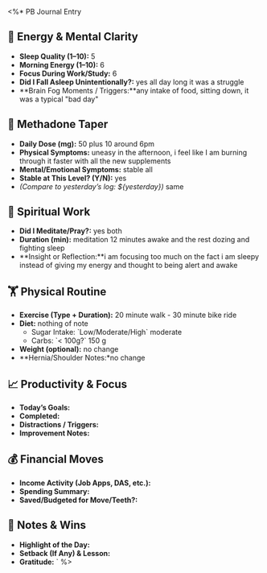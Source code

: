 <%*
 PB Journal Entry

## 🧠 Energy & Mental Clarity
- **Sleep Quality (1–10):** 5 
- **Morning Energy (1–10):** 6
- **Focus During Work/Study:** 6
- **Did I Fall Asleep Unintentionally?:**  yes all day long it was a struggle
- **Brain Fog Moments / Triggers:**any intake of food, sitting down, it was a typical "bad day"

## 💊 Methadone Taper
- **Daily Dose (mg):**  50 plus 10 around 6pm
- **Physical Symptoms:**  uneasy in the afternoon, i feel like I am burning through it faster with all the new supplements
- **Mental/Emotional Symptoms:** stable all  
- **Stable at This Level? (Y/N):**  yes
- *(Compare to yesterday’s log: ${yesterday})* same

## 🧘 Spiritual Work
- **Did I Meditate/Pray?:**  yes both
- **Duration (min):** meditation 12 minutes awake and the rest dozing and fighting sleep
- **Insight or Reflection:**i am focusing too much on the fact i am sleepy instead of giving my energy and thought to being alert and awake

## 🏋️ Physical Routine
- **Exercise (Type + Duration):**  20 minute walk - 30 minute bike ride
- **Diet:** nothing of note
  - Sugar Intake: \`Low/Moderate/High\`  moderate
  - Carbs: \`< 100g?\`  150 g
- **Weight (optional):**  no change
- **Hernia/Shoulder Notes:*no change

## 📈 Productivity & Focus
- **Today’s Goals:**  
- **Completed:**  
- **Distractions / Triggers:**  
- **Improvement Notes:**

## 💰 Financial Moves
- **Income Activity (Job Apps, DAS, etc.):**  
- **Spending Summary:**  
- **Saved/Budgeted for Move/Teeth?:**

## 📓 Notes & Wins
- **Highlight of the Day:**  
- **Setback (If Any) & Lesson:**  
- **Gratitude:**
`
%>
